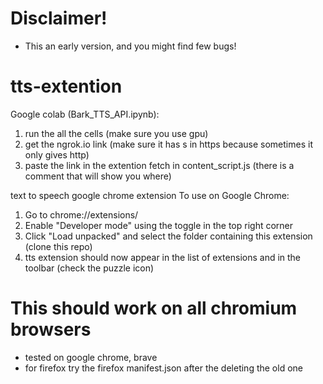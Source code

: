 # Disclaimer! 
- This an early version, and you might find few bugs!

# tts-extention
Google colab (Bark_TTS_API.ipynb):
1. run the all the cells (make sure you use gpu)
2. get the ngrok.io link (make sure it has s in https because sometimes it only gives http)
3. paste the link in the extention fetch in content_script.js (there is a comment that will show you where)

text to speech google chrome extension 
To use on Google Chrome:
1. Go to chrome://extensions/
2. Enable "Developer mode" using the toggle in the top right corner
3. Click "Load unpacked" and select the folder containing this extension (clone this repo) 
4. tts extension should now appear in the list of extensions and in the toolbar (check the puzzle icon)

# This should work on all chromium browsers
- tested on google chrome, brave 
- for firefox try the firefox manifest.json after the deleting the old one
